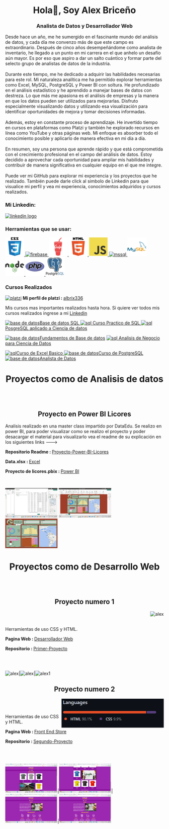 <h1 align="center">Hola👋, Soy Alex Briceño</h1>
<h3 align="center">Analista de Datos y Desarrollador Web</h3>
<p align="left">Desde hace un año, me he sumergido en el fascinante mundo del análisis de datos, y cada día me convenzo más de que este campo es extraordinario. Después de cinco años desempeñándome como analista de inventario, he llegado a un punto en mi carrera en el que anhelo un desafío aún mayor. Es por eso que aspiro a dar un salto cuántico y formar parte del selecto grupo de analistas de datos de la industria.<br><br>Durante este tiempo, me he dedicado a adquirir las habilidades necesarias para este rol. Mi naturaleza analítica me ha permitido explorar herramientas como Excel, MySQL, PostgreSQL y Power BI con soltura. He profundizado en el análisis estadístico y he aprendido a manejar bases de datos con destreza. Lo que más me apasiona es el análisis de empresas y la manera en que los datos pueden ser utilizados para mejorarlas. Disfruto especialmente visualizando datos y utilizando esa visualización para identificar oportunidades de mejora y tomar decisiones informadas.<br><br>Además, estoy en constante proceso de aprendizaje. He invertido tiempo en cursos en plataformas como Platzi y también he explorado recursos en línea como YouTube y otras páginas web. Mi enfoque es absorber todo el conocimiento posible y aplicarlo de manera efectiva en mi día a día.<br><br>En resumen, soy una persona que aprende rápido y que está comprometida con el crecimiento profesional en el campo del análisis de datos. Estoy decidido a aprovechar cada oportunidad para ampliar mis habilidades y contribuir de manera significativa en cualquier equipo en el que me integre.<br><br>Puede ver mi GitHub para explorar mi experiencia y los proyectos que he realizado. También puede darle click al simbolo de Linkedin para que visualice mi perfil y vea mi experiencia, conocimientos adquiridos y cursos realizados.</p>

<h3 align="left">Mi Linkedin:</h3>
<div align="left">
  <a href="https://www.linkedin.com/in/alexbriceño" target="_blank">
    <img src="https://raw.githubusercontent.com/maurodesouza/profile-readme-generator/master/src/assets/icons/social/linkedin/default.svg" width="60" height="60" alt="linkedin logo"  />
  </a>
</div>

<h3 align="left">Herramientas que se usar:</h3>
<p align="left"> <a href="https://www.w3schools.com/css/" target="_blank" rel="noreferrer"> <img src="https://raw.githubusercontent.com/devicons/devicon/master/icons/css3/css3-original-wordmark.svg" alt="css3" width="60" height="60"/> </a> <a href="https://firebase.google.com/" target="_blank" rel="noreferrer"> <img src="https://www.vectorlogo.zone/logos/firebase/firebase-icon.svg" alt="firebase" width="60" height="60"/> </a> <a href="https://gulpjs.com" target="_blank" rel="noreferrer"> <img src="https://raw.githubusercontent.com/devicons/devicon/master/icons/gulp/gulp-plain.svg" alt="gulp" width="60" height="60"/> </a> <a href="https://www.w3.org/html/" target="_blank" rel="noreferrer"> <img src="https://raw.githubusercontent.com/devicons/devicon/master/icons/html5/html5-original-wordmark.svg" alt="html5" width="60" height="60"/> </a> <a href="https://developer.mozilla.org/en-US/docs/Web/JavaScript" target="_blank" rel="noreferrer"> <img src="https://raw.githubusercontent.com/devicons/devicon/master/icons/javascript/javascript-original.svg" alt="javascript" width="60" height="60"/> </a> <a href="https://www.microsoft.com/en-us/sql-server" target="_blank" rel="noreferrer"> <img src="https://www.svgrepo.com/show/303229/microsoft-sql-server-logo.svg" alt="mssql" width="60" height="60"/> </a> <a href="https://www.mysql.com/" target="_blank" rel="noreferrer"> <img src="https://raw.githubusercontent.com/devicons/devicon/master/icons/mysql/mysql-original-wordmark.svg" alt="mysql" width="60" height="60"/> </a> <a href="https://nodejs.org" target="_blank" rel="noreferrer"> <img src="https://raw.githubusercontent.com/devicons/devicon/master/icons/nodejs/nodejs-original-wordmark.svg" alt="nodejs" width="60" height="60"/> </a> <a href="https://www.php.net" target="_blank" rel="noreferrer"> <img src="https://raw.githubusercontent.com/devicons/devicon/master/icons/php/php-original.svg" alt="php" width="60" height="60"/> </a> <a href="https://www.postgresql.org" target="_blank" rel="noreferrer"> <img src="https://raw.githubusercontent.com/devicons/devicon/master/icons/postgresql/postgresql-original-wordmark.svg" alt="postgresql" width="60" height="60"/> </a> </p>

<h3 align="left">Cursos Realizados</h3>
<p><a href="https://platzi.com/new-home/"><img src="https://github.com/Alex030396/platzi/raw/main/platzi.png" alt="platzi" width="60" height="60"/></a> <strong>Mi perfil de platzi : </strong><a href="https://platzi.com/p/albrix336/">albrix336</a> </p>
<p>Mis cursos mas importantes realizados hasta hora. Si quiere ver todos mis cursos realizados ingrese a mi <a href="https://www.linkedin.com/in/alexbriceño" target="_blank">Linkedin</a> </p>
<p><a href="https://platzi.com/p/albrix336/learning-path/13458-datos-sql/diploma/detalle/" target="_blank" rel="noreferrer"> <img src="https://github.com/Alex030396/platzi/raw/main/Bases-de-Datos-sql.png" alt="base de datos" width="100" height="100"/>Base de datos SQL </a> <a href="https://platzi.com/p/albrix336/curso/2059-practico-sql/diploma/detalle/" target="_blank" rel="noreferrer"> <img src="https://github.com/Alex030396/platzi/raw/main/Practico%20de%20SQL.png" alt="sql" width="100" height="100"/> Curso Practico de SQL </a> <a href="https://platzi.com/p/albrix336/curso/1780-postgresql-datos/diploma/detalle/" target="_blank" rel="noreferrer"> <img src="https://github.com/Alex030396/platzi/raw/main/PostgreSQL%20a%20Ciencia%20de%20datos.png" alt="sql" width="100" height="100"/> PosgreSQL aplicado a Ciencia de datos </a></p>
<p><a href="https://platzi.com/p/albrix336/curso/1566-bd/diploma/detalle/" target="_blank" rel="noreferrer"> <img src="https://github.com/Alex030396/platzi/raw/main/Fundamento%20de%20Base%20de%20Datos.png" alt="base de datos" width="100" height="100"/>Fundamentos de Base de datos</a> <a href="https://platzi.com/p/albrix336/curso/2069-negocios-data-science/diploma/detalle/" target="_blank" rel="noreferrer"> <img src="https://github.com/Alex030396/platzi/raw/main/Analisis%20de%20Negocio%20Ciencia%20de%20Datos.png" alt="sql" width="100" height="100"/> Analisis de Negocio para Ciencia de Datos </a></p>
<p> <a href="https://platzi.com/p/albrix336/curso/4036-excel-basico/diploma/detalle/" target="_blank" rel="noreferrer"> <img src="https://github.com/Alex030396/platzi/raw/main/Curso%20Excel%20Basico.png" alt="sql" width="100" height="100"/>Curso de Excel Basico </a> <a href="https://platzi.com/p/albrix336/curso/1480-postgresql/diploma/detalle/" target="_blank" rel="noreferrer"> <img src="https://github.com/Alex030396/platzi/raw/main/Curso%20de%20PostgreSQL.png" alt="base de datos" width="100" height="100"/>Curso de PostgreSQL</a> <a href="https://capacitateparaelempleo.org/verifica/c28df57a-1dff-437f-8535-15a3cc19f41b/391321db-f889-4003-9099-2e170d24301a" target="_blank" rel="noreferrer"> <img src="https://github.com/Alex030396/platzi/raw/main/Analista%20de%20datos.png" alt="base de datos" width="100" height="100"/>Analista de Datos</a>  </p>

<h1 align="center">Proyectos como de Analisis de datos</h1>
<br>
<br>
<h2 align="center">Proyecto en Power BI Licores</h2> 
<p>Analisis realizado en una master class impartido por DataEdu. Se realizo en power BI, para poder visualizar como se realizo el proyecto y poder desacargar el material para visualizarlo vea el readme de su explicación en los siguientes links ---> </p>
<p><strong>Repositorio Readme : </strong><a href="https://github.com/Alex030396/Proyecto-Power-BI-Licores/blob/main/README.md">Proyecto-Power-BI-Licores</a></p>
<p><strong>Data.xlsx : </strong><a href="https://github.com/Alex030396/Proyecto-Power-BI-Licores/raw/main/Data.xlsx">  Excel</a></p>
<p><strong>Proyecto de licores.pbix : </strong><a href="https://github.com/Alex030396/Proyecto-Power-BI-Licores/raw/main/Proyecto%20de%20Licores.pbix">Power BI</a> </p>

<br>
<p><img src="https://github.com/Alex030396/Proyecto-Power-BI-Licores/raw/main/Imagenes/Extraer.png" alt="alex" width="33%">  <img  src="https://github.com/Alex030396/Proyecto-Power-BI-Licores/raw/main/Imagenes/Principal.png" alt="alex" width="33%" >  <img  src="https://github.com/Alex030396/Proyecto-Power-BI-Licores/raw/main/Imagenes/Mujeres.png" alt="alex1" width="33%"></p> 

<h1 align="center">Proyectos como de Desarrollo Web</h1>
<br>
<br>
<h2 align="center">Proyecto numero 1</h2> <img src="https://github.com/Alex030396/Primer-proyecto-web/raw/main/Captura%20de%20pantalla%202024-03-17%20154938.png" alt="alex" align="right">
<br>
<br>
<p>Herramientas de uso CSS y HTML.</p>
<p><strong>Pagina Web : </strong><a href="https://alex030396.github.io/Primer-proyecto-web.github.io/">Desarrollador Web</a> </p>
<p><strong>Repositorio : </strong><a href="https://github.com/Alex030396/Primer-proyecto-web.github.io">Primer-Proyecto</a></p>

<br>
<br>

<img src="https://github.com/Alex030396/Primer-proyecto-web/raw/main/Captura%20de%20pantalla%202024-03-17%20134144.png" alt="alex" width="33%">|<img  src="https://github.com/Alex030396/Primer-proyecto-web/raw/main/Captura%20de%20pantalla%202024-03-17%20153604.png" alt="alex" width="33%" >|<img  src="https://github.com/Alex030396/Primer-proyecto-web/raw/main/Captura%20de%20pantalla%202024-03-17%20153616.png" alt="alex1" width="33%" > 

<h2 align="center">Proyecto numero 2</h2> <img src="https://github.com/Alex030396/Segundo-Proyecto/raw/main/img/Uso.png" alt="alex" align="right">
<br>
<br>
<p>Herramientas de uso CSS y HTML.</p>
<p><strong>Pagina Web : </strong><a href="https://alex030396.github.io/Segundo-Proyecto/">Front End Store</a> </p>
<p><strong>Repositorio : </strong><a href="https://github.com/Alex030396/Segundo-Proyecto">Segundo-Proyecto</a></p>

<br>
<br>

<img src="https://github.com/Alex030396/Segundo-Proyecto/raw/main/img/Portada.png" alt="alex" width="33%">|<img  src="https://github.com/Alex030396/Segundo-Proyecto/raw/main/img/Portada_baja.png" alt="alex" width="33%">|<img  src="https://github.com/Alex030396/Segundo-Proyecto/raw/main/img/Nosotros.png" alt="alex1" width="33%">|<img  src="https://github.com/Alex030396/Segundo-Proyecto/raw/main/img/Nosotros.png" alt="alex1" width="33%"> 
 
